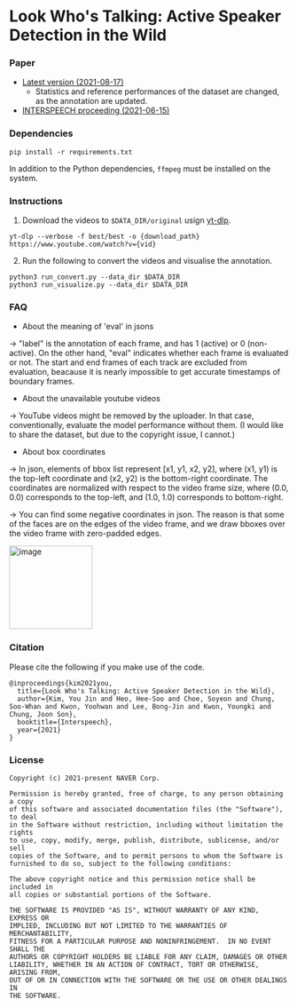 # Look Who's Talking: Active Speaker Detection in the Wild

### Paper
- [Latest version (2021-08-17)](https://arxiv.org/abs/2108.07640)
  - Statistics and reference performances of the dataset are changed, as the annotation are updated. 
- [INTERSPEECH proceeding (2021-06-15)](https://www.isca-speech.org/archive/pdfs/interspeech_2021/kim21k_interspeech.pdf)

### Dependencies
```
pip install -r requirements.txt
```

In addition to the Python dependencies, `ffmpeg` must be installed on the system.

### Instructions
1. Download the videos to `$DATA_DIR/original` usign [yt-dlp](https://github.com/yt-dlp/yt-dlp).

```
yt-dlp --verbose -f best/best -o {download_path} https://www.youtube.com/watch?v={vid}
```

2. Run the following to convert the videos and visualise the annotation.

```
python3 run_convert.py --data_dir $DATA_DIR
python3 run_visualize.py --data_dir $DATA_DIR
```

### FAQ
- About the meaning of 'eval' in jsons

-> "label" is the annotation of each frame, and has 1 (active) or 0 (non-active). On the other hand, "eval" indicates whether each frame is evaluated or not. The start and end frames of each track are excluded from evaluation, beacause it is nearly impossible to get accurate timestamps of boundary frames.

- About the unavailable youtube videos

-> YouTube videos might be removed by the uploader. In that case, conventionally, evaluate the model performance without them. (I would like to share the dataset, but due to the copyright issue, I cannot.)

- About box coordinates

-> In json, elements of bbox list represent [x1, y1, x2, y2], where (x1, y1) is the top-left coordinate and (x2, y2) is the bottom-right coordinate. The coordinates are normalized with respect to the video frame size, where (0.0, 0.0) corresponds to the top-left, and (1.0, 1.0) corresponds to bottom-right.

-> You can find some negative coordinates in json. The reason is that some of the faces are on the edges of the video frame, and we draw bboxes over the video frame with zero-padded edges.

<img width="150" alt="image" src="https://github.com/clovaai/lookwhostalking/assets/20121380/ce46e756-b3f9-4af3-88e1-9d7a96eac1a4">

### Citation
Please cite the following if you make use of the code.

```
@inproceedings{kim2021you,
  title={Look Who's Talking: Active Speaker Detection in the Wild},
  author={Kim, You Jin and Heo, Hee-Soo and Choe, Soyeon and Chung, Soo-Whan and Kwon, Yoohwan and Lee, Bong-Jin and Kwon, Youngki and Chung, Joon Son},
  booktitle={Interspeech},
  year={2021}
}
```

### License

```
Copyright (c) 2021-present NAVER Corp.

Permission is hereby granted, free of charge, to any person obtaining a copy
of this software and associated documentation files (the "Software"), to deal
in the Software without restriction, including without limitation the rights
to use, copy, modify, merge, publish, distribute, sublicense, and/or sell
copies of the Software, and to permit persons to whom the Software is
furnished to do so, subject to the following conditions:

The above copyright notice and this permission notice shall be included in
all copies or substantial portions of the Software.

THE SOFTWARE IS PROVIDED "AS IS", WITHOUT WARRANTY OF ANY KIND, EXPRESS OR
IMPLIED, INCLUDING BUT NOT LIMITED TO THE WARRANTIES OF MERCHANTABILITY,
FITNESS FOR A PARTICULAR PURPOSE AND NONINFRINGEMENT.  IN NO EVENT SHALL THE
AUTHORS OR COPYRIGHT HOLDERS BE LIABLE FOR ANY CLAIM, DAMAGES OR OTHER
LIABILITY, WHETHER IN AN ACTION OF CONTRACT, TORT OR OTHERWISE, ARISING FROM,
OUT OF OR IN CONNECTION WITH THE SOFTWARE OR THE USE OR OTHER DEALINGS IN
THE SOFTWARE.
```
